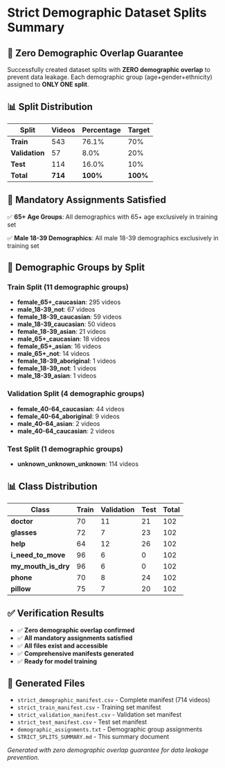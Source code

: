 # Strict Demographic Dataset Splits Summary

## 🎯 Zero Demographic Overlap Guarantee

Successfully created dataset splits with **ZERO demographic overlap** to prevent data leakage.
Each demographic group (age+gender+ethnicity) assigned to **ONLY ONE split**.

## 📊 Split Distribution

| Split | Videos | Percentage | Target |
|-------|--------|------------|--------|
| **Train** | 543 | 76.1% | 70% |
| **Validation** | 57 | 8.0% | 20% |
| **Test** | 114 | 16.0% | 10% |
| **Total** | **714** | **100%** | **100%** |

## 🚨 Mandatory Assignments Satisfied

✅ **65+ Age Groups**: All demographics with 65+ age exclusively in training set

✅ **Male 18-39 Demographics**: All male 18-39 demographics exclusively in training set

## 👥 Demographic Groups by Split

### Train Split (11 demographic groups)

- **female_65+_caucasian**: 295 videos
- **male_18-39_not**: 67 videos
- **female_18-39_caucasian**: 59 videos
- **male_18-39_caucasian**: 50 videos
- **female_18-39_asian**: 21 videos
- **male_65+_caucasian**: 18 videos
- **female_65+_asian**: 16 videos
- **male_65+_not**: 14 videos
- **female_18-39_aboriginal**: 1 videos
- **female_18-39_not**: 1 videos
- **male_18-39_asian**: 1 videos

### Validation Split (4 demographic groups)

- **female_40-64_caucasian**: 44 videos
- **female_40-64_aboriginal**: 9 videos
- **male_40-64_asian**: 2 videos
- **male_40-64_caucasian**: 2 videos

### Test Split (1 demographic groups)

- **unknown_unknown_unknown**: 114 videos

## 📊 Class Distribution

| Class | Train | Validation | Test | Total |
|-------|-------|------------|------| ----- |
| **doctor** | 70 | 11 | 21 | 102 |
| **glasses** | 72 | 7 | 23 | 102 |
| **help** | 64 | 12 | 26 | 102 |
| **i_need_to_move** | 96 | 6 | 0 | 102 |
| **my_mouth_is_dry** | 96 | 6 | 0 | 102 |
| **phone** | 70 | 8 | 24 | 102 |
| **pillow** | 75 | 7 | 20 | 102 |

## ✅ Verification Results

- ✅ **Zero demographic overlap confirmed**
- ✅ **All mandatory assignments satisfied**
- ✅ **All files exist and accessible**
- ✅ **Comprehensive manifests generated**
- ✅ **Ready for model training**

## 📁 Generated Files

- `strict_demographic_manifest.csv` - Complete manifest (714 videos)
- `strict_train_manifest.csv` - Training set manifest
- `strict_validation_manifest.csv` - Validation set manifest
- `strict_test_manifest.csv` - Test set manifest
- `demographic_assignments.txt` - Demographic group assignments
- `STRICT_SPLITS_SUMMARY.md` - This summary document

*Generated with zero demographic overlap guarantee for data leakage prevention.*
